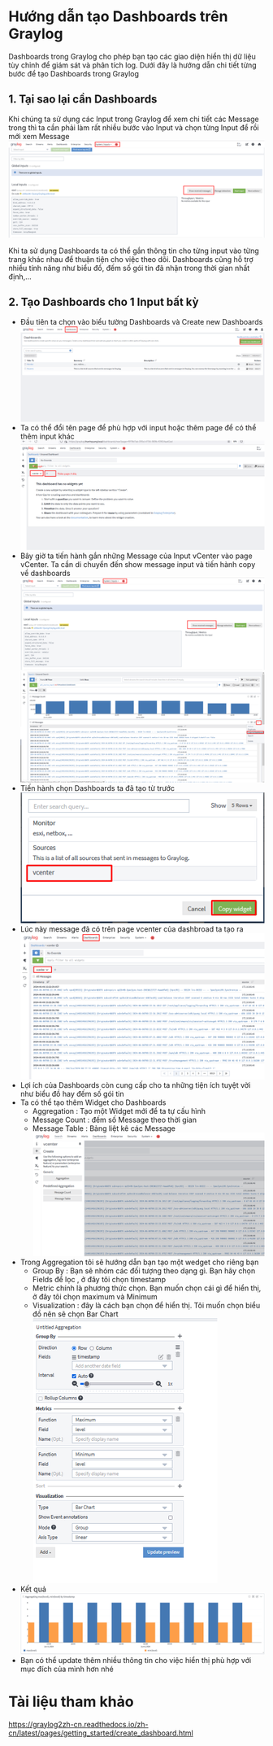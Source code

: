 # Hướng dẫn tạo Dashboards trên Graylog
Dashboards trong Graylog cho phép bạn tạo các giao diện hiển thị dữ liệu tùy chỉnh để giám sát và phân tích log. Dưới đây là hướng dẫn chi tiết từng bước để tạo Dashboards trong Graylog
## 1. Tại sao lại cần Dashboards
Khi chúng ta sử dụng các Input trong Graylog để xem chi tiết các Message trong thì ta cần phải làm rất nhiều bước vào Input và chọn từng Input để rồi mới xem Message
![alt text](anh/Screenshot_19.png)

Khi ta sử dụng Dashboards ta có thể gắn thông tin cho từng input vào từng trang khác nhau để thuận tiện cho việc theo dõi. Dashboards cũng hỗ trợ nhiều tính năng như biểu đồ, đếm số gói tin đã nhận trong thời gian nhất định,...
## 2. Tạo Dashboards cho 1 Input bất kỳ
- Đầu tiên ta chọn vào biểu tường Dashboards và Create new Dashboards
  ![alt text](anh/Screenshot_20.png)
- Ta có thể đổi tên page để phù hợp với input hoặc thêm page để có thể thêm input khác
  ![alt text](anh/Screenshot_21.png)
- Bây giờ ta tiến hành gắn những Message của Input vCenter vào page vCenter. Ta cần di chuyển đến show message input và tiến hành copy về dashboards
  ![alt text](anh/Screenshot_19.png)
  ![alt text](anh/Screenshot_22.png)
- Tiến hành chọn Dashboards ta đã tạo từ trước
  ![alt text](anh/Screenshot_23.png)
- Lúc này message đã có trên page vcenter của dashbroad ta tạo ra
  ![alt text](anh/Screenshot_24.png)
- Lợi ích của Dashboards còn cung cấp cho ta những tiện ích tuyệt vời như biểu đồ hay đếm số gói tin
- Ta có thể tạo thêm Widget cho Dashboards 
  - Aggregation : Tạo một Widget mới để ta tự cấu hình
  - Message Count : đếm số Message theo thời gian
  - Message Table : Bảng liệt kê các Message
  ![alt text](anh/Screenshot_25.png)
- Trong Aggregation tôi sẽ hướng dẫn bạn tạo một wedget cho riêng bạn
  - Group By : Bạn sẽ nhóm các đối tượng theo dạng gì. Bạn hãy chọn Fields để lọc , ở đây tôi chọn timestamp
  - Metric chính là phương thức chọn. Bạn muốn chọn cái gì để hiển thị, ở đây tôi chọn maximum và Minimum
  - Visualization : đây là cách bạn chọn để hiển thị. Tôi muốn chọn biểu đồ nên sẽ chọn Bar Chart
  ![alt text](anh/Screenshot_26.png)
- Kết quả
  ![alt text](anh/Screenshot_27.png)
- Bạn có thể update thêm nhiều thông tin cho việc hiển thị phù hợp với mục đích của mình hơn nhé
# Tài liệu tham khảo
https://graylog2zh-cn.readthedocs.io/zh-cn/latest/pages/getting_started/create_dashboard.html
  

  